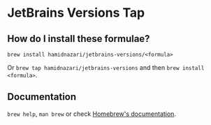 # JetBrains Versions Tap

## How do I install these formulae?

`brew install hamidnazari/jetbrains-versions/<formula>`

Or `brew tap hamidnazari/jetbrains-versions` and then `brew install <formula>`.

## Documentation

`brew help`, `man brew` or check [Homebrew's documentation](https://docs.brew.sh).
